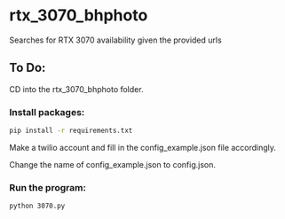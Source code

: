 # rtx_3070_bhphoto
Searches for RTX 3070 availability given the provided urls

## To Do:
CD into the rtx_3070_bhphoto folder.
### Install packages:

```bash
pip install -r requirements.txt
```
Make a twilio account and fill in the config_example.json file accordingly.

Change the name of config_example.json to config.json.

### Run the program:

```bash
python 3070.py
```


